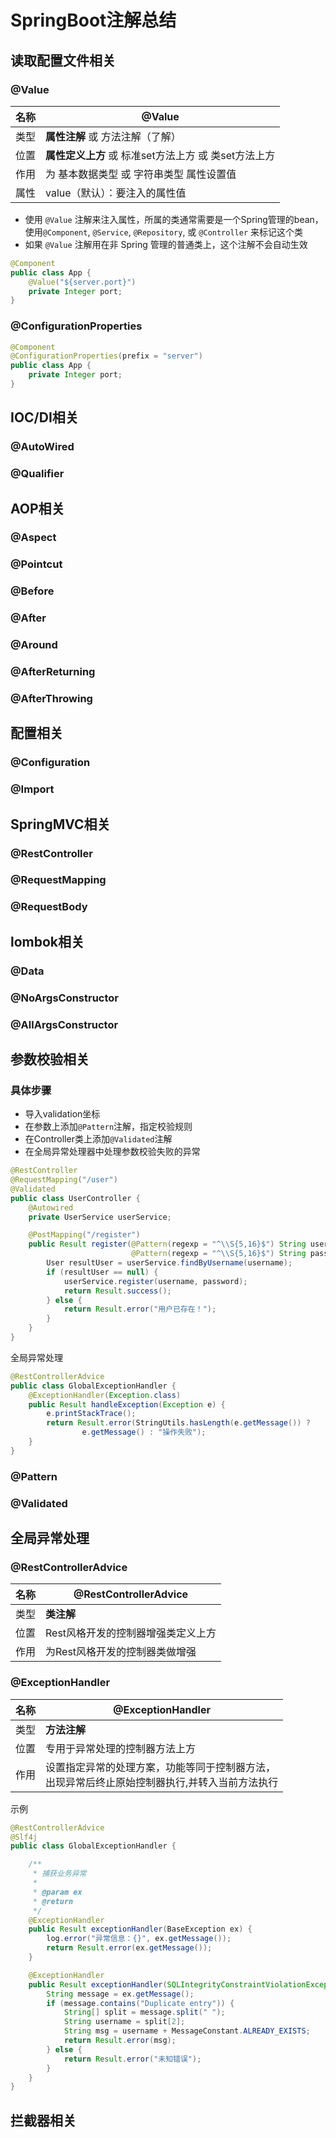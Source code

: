 # SpringBoot注解总结

## 读取配置文件相关

### @Value

| 名称 | @Value                                                   |
| ---- | -------------------------------------------------------- |
| 类型 | **属性注解**  或  方法注解（了解）                       |
| 位置 | **属性定义上方**  或  标准set方法上方  或  类set方法上方 |
| 作用 | 为  基本数据类型  或  字符串类型  属性设置值             |
| 属性 | value（默认）：要注入的属性值                            |

- 使用 `@Value` 注解来注入属性，所属的类通常需要是一个Spring管理的bean，使用`@Component`, `@Service`, `@Repository`, 或 `@Controller` 来标记这个类
- 如果 `@Value` 注解用在非 Spring 管理的普通类上，这个注解不会自动生效

```java
@Component
public class App {
    @Value("${server.port}")
    private Integer port;
}
```

### @ConfigurationProperties

```java
@Component
@ConfigurationProperties(prefix = "server")
public class App {
    private Integer port;
}
```

## IOC/DI相关

### @AutoWired

### @Qualifier

## AOP相关

### @Aspect

### @Pointcut

### @Before

### @After

### @Around

### @AfterReturning

### @AfterThrowing

## 配置相关

### @Configuration

### @Import

## SpringMVC相关

### @RestController

### @RequestMapping

### @RequestBody

## lombok相关

### @Data

### @NoArgsConstructor

### @AllArgsConstructor

## 参数校验相关

### 具体步骤

- 导入validation坐标
- 在参数上添加`@Pattern`注解，指定校验规则
- 在Controller类上添加`@Validated`注解
- 在全局异常处理器中处理参数校验失败的异常

```java
@RestController
@RequestMapping("/user")
@Validated
public class UserController {
    @Autowired
    private UserService userService;

    @PostMapping("/register")
    public Result register(@Pattern(regexp = "^\\S{5,16}$") String username,
                           @Pattern(regexp = "^\\S{5,16}$") String password) {
        User resultUser = userService.findByUsername(username);
        if (resultUser == null) {
            userService.register(username, password);
            return Result.success();
        } else {
            return Result.error("用户已存在！");
        }
    }
}
```

全局异常处理

```java
@RestControllerAdvice
public class GlobalExceptionHandler {
    @ExceptionHandler(Exception.class)
    public Result handleException(Exception e) {
        e.printStackTrace();
        return Result.error(StringUtils.hasLength(e.getMessage()) ?
                e.getMessage() : "操作失败");
    }
}
```

### @Pattern

### @Validated

## 全局异常处理

### @RestControllerAdvice

| 名称 | @RestControllerAdvice              |
| ---- | ---------------------------------- |
| 类型 | **类注解**                         |
| 位置 | Rest风格开发的控制器增强类定义上方 |
| 作用 | 为Rest风格开发的控制器类做增强     |

### @ExceptionHandler

| 名称 | @ExceptionHandler                                            |
| ---- | ------------------------------------------------------------ |
| 类型 | **方法注解**                                                 |
| 位置 | 专用于异常处理的控制器方法上方                               |
| 作用 | 设置指定异常的处理方案，功能等同于控制器方法，<br/>出现异常后终止原始控制器执行,并转入当前方法执行 |

示例

```java
@RestControllerAdvice
@Slf4j
public class GlobalExceptionHandler {

    /**
     * 捕获业务异常
     *
     * @param ex
     * @return
     */
    @ExceptionHandler
    public Result exceptionHandler(BaseException ex) {
        log.error("异常信息：{}", ex.getMessage());
        return Result.error(ex.getMessage());
    }

    @ExceptionHandler
    public Result exceptionHandler(SQLIntegrityConstraintViolationException ex) {
        String message = ex.getMessage();
        if (message.contains("Duplicate entry")) {
            String[] split = message.split(" ");
            String username = split[2];
            String msg = username + MessageConstant.ALREADY_EXISTS;
            return Result.error(msg);
        } else {
            return Result.error("未知错误");
        }
    }
}
```

## 拦截器相关

